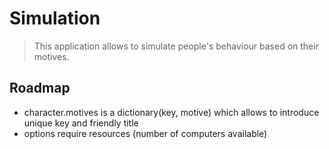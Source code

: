 # Simulation

> This application allows to simulate people's behaviour based on their motives. 

## Roadmap

- character.motives is a dictionary(key, motive) which allows to introduce unique key and friendly title
- options require resources (number of computers available)